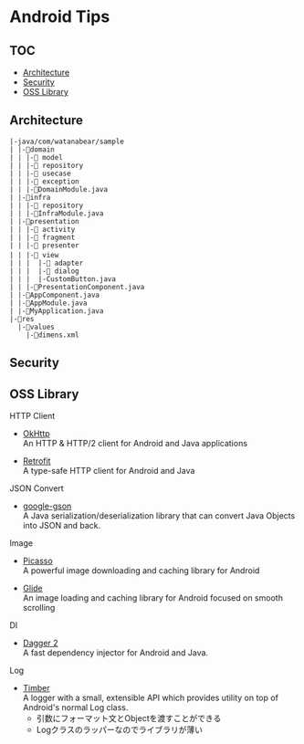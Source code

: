 # Android Tips

## TOC
- [Architecture](#architecture)
- [Security](#security)
- [OSS Library](#oss-library)


## Architecture
```
|-java/com/watanabear/sample  
| |-📁domain  
| | |-📁 model  
| | |-📁 repository  
| | |-📁 usecase   
| | |-📁 exception   
| | |-📃DomainModule.java
| |-📁infra  
| | |-📁 repository    
| | |-📃InfraModule.java
| |-📁presentation  
| | |-📁 activity  
| | |-📁 fragment  
| | |-📁 presenter  
| | |-📁 view　  
| | |  |-📁 adapter  
| | |  |-📁 dialog  
| | |  |-CustomButton.java  
| | |-📃PresentationComponent.java
| |-📃AppComponent.java
| |-📃AppModule.java
| |-📃MyApplication.java  
|-📁res  
  |-📁values  
    |-📃dimens.xml  
```
## Security

## OSS Library

HTTP Client
- [OkHttp](http://square.github.io/okhttp/)  
An HTTP & HTTP/2 client for Android and Java applications

- [Retrofit](https://square.github.io/retrofit/)  
A type-safe HTTP client for Android and Java

JSON Convert
- [google-gson](https://github.com/google/gson)  
A Java serialization/deserialization library that can convert Java Objects into JSON and back.

Image
- [Picasso](http://square.github.io/picasso/)  
A powerful image downloading and caching library for Android

- [Glide](https://github.com/bumptech/glide)  
An image loading and caching library for Android focused on smooth scrolling

DI
- [Dagger 2](https://github.com/google/dagger)  
A fast dependency injector for Android and Java.

Log
- [Timber](https://github.com/JakeWharton/timber)  
A logger with a small, extensible API which provides utility on top of Android's normal Log class.
  - 引数にフォーマット文とObjectを渡すことができる
  - Logクラスのラッパーなのでライブラリが薄い
